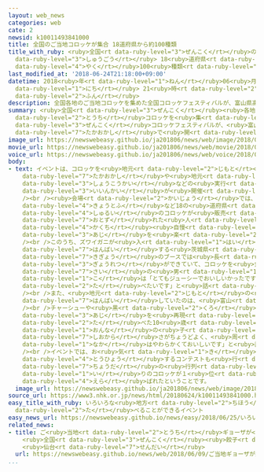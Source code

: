 ```yaml
---
layout: web_news
categories: web
cate: 2
newsid: k10011493841000
title: 全国のご当地コロッケが集合 18道府県から約100種類
title_with_ruby: <ruby>全国<rt data-ruby-level="3">ぜんこく</rt></ruby>のご<ruby>当地<rt data-ruby-level="2">とうち</rt></ruby>コロッケが<ruby>集合<rt
  data-ruby-level="3">しゅうごう</rt></ruby> 18<ruby>道府県<rt data-ruby-level="4">どうふけん</rt></ruby>から<ruby>約<rt
  data-ruby-level="4">やく</rt></ruby>100<ruby>種類<rt data-ruby-level="4">しゅるい</rt></ruby>
last_modified_at: '2018-06-24T21:18:00+09:00'
datetime: 2018<ruby>年<rt data-ruby-level="1">ねん</rt></ruby>06<ruby>月<rt data-ruby-level="1">がつ</rt></ruby>24<ruby>日<rt
  data-ruby-level="1">にち</rt></ruby> 21<ruby>時<rt data-ruby-level="2">じ</rt></ruby>18<ruby>分<rt
  data-ruby-level="2">ふん</rt></ruby>
description: 全国各地のご当地コロッケを集めた全国コロッケフェスティバルが、富山県高岡市で開かれました。
summary: <ruby>全国<rt data-ruby-level="3">ぜんこく</rt></ruby><ruby>各地<rt data-ruby-level="4">かくち</rt></ruby>のご<ruby>当地<rt
  data-ruby-level="2">とうち</rt></ruby>コロッケを<ruby>集<rt data-ruby-level="3">あつ</rt></ruby>めた<ruby>全国<rt
  data-ruby-level="3">ぜんこく</rt></ruby>コロッケフェスティバルが、<ruby>富山県<rt data-ruby-level="5">とやまけん</rt></ruby><ruby>高岡市<rt
  data-ruby-level="7">たかおかし</rt></ruby>で<ruby>開<rt data-ruby-level="3">ひら</rt></ruby>かれました。
image_url: https://newswebeasy.github.io/ja201806/news/web/image/2018/06/24/K10011493841_1806250457_1806250459_01_03.jpg
movie_url: https://newswebeasy.github.io/ja201806/news/web/movie/2018/06/24/k10011493841_201806250457_201806250458.mp4
voice_url: https://newswebeasy.github.io/ja201806/news/web/voice/2018/06/24/k10011493841_201806250457_201806250458.mp3
body:
- text: イベントは、コロッケを<ruby>地元<rt data-ruby-level="2">じもと</rt></ruby>の<ruby>名物<rt data-ruby-level="3">めいぶつ</rt></ruby>としてＰＲしている<ruby>高岡市<rt
    data-ruby-level="7">たかおかし</rt></ruby>や<ruby>地元<rt data-ruby-level="2">じもと</rt></ruby>の<ruby>商工会<rt
    data-ruby-level="3">しょうこうかい</rt></ruby>などの<ruby>実行<rt data-ruby-level="3">じっこう</rt></ruby><ruby>委員会<rt
    data-ruby-level="3">いいんかい</rt></ruby>が<ruby>開催<rt data-ruby-level="7">かいさい</rt></ruby>しました。<br
    /><br /><ruby>会場<rt data-ruby-level="2">かいじょう</rt></ruby>では、<ruby>北海道<rt data-ruby-level="2">ほっかいどう</rt></ruby>や<ruby>京都府<rt
    data-ruby-level="4">きょうとふ</rt></ruby>など18の<ruby>道府県<rt data-ruby-level="4">どうふけん</rt></ruby>のおよそ100<ruby>種類<rt
    data-ruby-level="4">しゅるい</rt></ruby>のコロッケが<ruby>販売<rt data-ruby-level="7">はんばい</rt></ruby>され、<ruby>訪<rt
    data-ruby-level="7">おとず</rt></ruby>れた<ruby>人<rt data-ruby-level="1">ひと</rt></ruby>たちは<ruby>各地<rt
    data-ruby-level="4">かくち</rt></ruby><ruby>自慢<rt data-ruby-level="7">じまん</rt></ruby>のコロッケの<ruby>味<rt
    data-ruby-level="3">あじ</rt></ruby>を<ruby>楽<rt data-ruby-level="2">たの</rt></ruby>しんでいました。<br
    /><br />このうち、ズワイガニが<ruby>入<rt data-ruby-level="1">はい</rt></ruby>ったコロッケを<ruby>販売<rt
    data-ruby-level="7">はんばい</rt></ruby>する<ruby>茨城県<rt data-ruby-level="8">いばらきけん</rt></ruby>の<ruby>企業<rt
    data-ruby-level="7">きぎょう</rt></ruby>のブースでは<ruby>長<rt data-ruby-level="2">なが</rt></ruby>い<ruby>行列<rt
    data-ruby-level="3">ぎょうれつ</rt></ruby>ができていて、コロッケを<ruby>食<rt data-ruby-level="2">た</rt></ruby>べた８<ruby>歳<rt
    data-ruby-level="7">さい</rt></ruby>の<ruby>男<rt data-ruby-level="1">おとこ</rt></ruby>の<ruby>子<rt
    data-ruby-level="1">こ</rt></ruby>は「とてもジューシーでおいしいかったです。<ruby>全部<rt data-ruby-level="3">ぜんぶ</rt></ruby>のコロッケを<ruby>食<rt
    data-ruby-level="2">た</rt></ruby>べたいです」と<ruby>話<rt data-ruby-level="2">はな</rt></ruby>していました。<br
    /><br />また、<ruby>地元<rt data-ruby-level="2">じもと</rt></ruby>の<ruby>弁当店<rt data-ruby-level="5">べんとうてん</rt></ruby>が<ruby>販売<rt
    data-ruby-level="7">はんばい</rt></ruby>していたのは、<ruby>富山<rt data-ruby-level="5">とやま</rt></ruby>ブラックラーメンをイメージした「ブラックコロッケ」です。<br
    /><br />チャーシューや<ruby>黒<rt data-ruby-level="2">くろ</rt></ruby>こしょうを<ruby>使<rt data-ruby-level="3">つか</rt></ruby>いラーメンの<ruby>味<rt
    data-ruby-level="3">あじ</rt></ruby>を<ruby>再現<rt data-ruby-level="5">さいげん</rt></ruby>したというこのコロッケを<ruby>食<rt
    data-ruby-level="2">た</rt></ruby>べた10<ruby>歳<rt data-ruby-level="7">さい</rt></ruby>の<ruby>女<rt
    data-ruby-level="1">おんな</rt></ruby>の<ruby>子<rt data-ruby-level="1">こ</rt></ruby>は「<ruby>塩辛<rt
    data-ruby-level="7">しおから</rt></ruby>さがちょうどよく、<ruby>周<rt data-ruby-level="4">まわ</rt></ruby>りはカリカリしていますが、<ruby>中<rt
    data-ruby-level="1">なか</rt></ruby>はやわらかくておいしいです」と<ruby>話<rt data-ruby-level="2">はな</rt></ruby>していました。<br
    /><br />イベントでは、お<ruby>気<rt data-ruby-level="1">き</rt></ruby>に<ruby>入<rt data-ruby-level="1">い</rt></ruby>りのコロッケを<ruby>投票<rt
    data-ruby-level="4">とうひょう</rt></ruby>するコンテストも<ruby>行<rt data-ruby-level="2">おこな</rt></ruby>われ、<ruby>長蛇<rt
    data-ruby-level="7">ちょうだ</rt></ruby>の<ruby>行列<rt data-ruby-level="3">ぎょうれつ</rt></ruby>ができていたズワイガニ<ruby>入<rt
    data-ruby-level="1">い</rt></ruby>りのコロッケが１<ruby>位<rt data-ruby-level="4">い</rt></ruby>に<ruby>選<rt
    data-ruby-level="4">えら</rt></ruby>ばれたということです。
  image_url: https://newswebeasy.github.io/ja201806/news/web/image/2018/06/24/K10011493841_1806242108_1806242117_01_03.jpg
source_url: https://www3.nhk.or.jp/news/html/20180624/k10011493841000.html
easy_title_with_ruby: いろいろな<ruby>地方<rt data-ruby-level="2">ちほう</rt></ruby>のコロッケを<ruby>食<rt
  data-ruby-level="2">た</rt></ruby>べることができるイベント
easy_news_url: https://newswebeasy.github.io/news/easy/2018/06/25/いろいろな地方のコロッケを食べることができるイベント
related_news:
- title: ご<ruby>当地<rt data-ruby-level="2">とうち</rt></ruby>ギョーザが<ruby>集合<rt data-ruby-level="3">しゅうごう</rt></ruby>!
    <ruby>全国<rt data-ruby-level="3">ぜんこく</rt></ruby><ruby>餃子<rt data-ruby-level="8">ぎょーざ</rt></ruby>まつり
    <ruby>仙台<rt data-ruby-level="7">せんだい</rt></ruby>
  url: https://newswebeasy.github.io/news/web/2018/06/09/ご当地ギョーザが集合-全国餃子まつり-仙台
...
```


